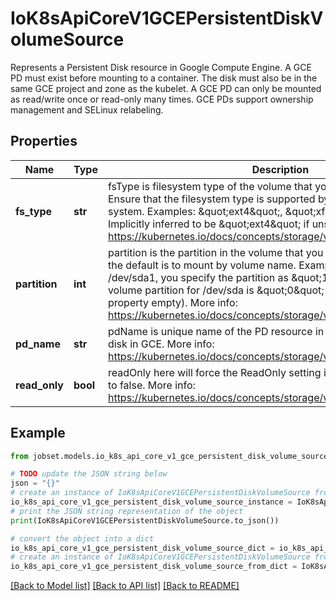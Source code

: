 # IoK8sApiCoreV1GCEPersistentDiskVolumeSource

Represents a Persistent Disk resource in Google Compute Engine.  A GCE PD must exist before mounting to a container. The disk must also be in the same GCE project and zone as the kubelet. A GCE PD can only be mounted as read/write once or read-only many times. GCE PDs support ownership management and SELinux relabeling.

## Properties

Name | Type | Description | Notes
------------ | ------------- | ------------- | -------------
**fs_type** | **str** | fsType is filesystem type of the volume that you want to mount. Tip: Ensure that the filesystem type is supported by the host operating system. Examples: \&quot;ext4\&quot;, \&quot;xfs\&quot;, \&quot;ntfs\&quot;. Implicitly inferred to be \&quot;ext4\&quot; if unspecified. More info: https://kubernetes.io/docs/concepts/storage/volumes#gcepersistentdisk | [optional] 
**partition** | **int** | partition is the partition in the volume that you want to mount. If omitted, the default is to mount by volume name. Examples: For volume /dev/sda1, you specify the partition as \&quot;1\&quot;. Similarly, the volume partition for /dev/sda is \&quot;0\&quot; (or you can leave the property empty). More info: https://kubernetes.io/docs/concepts/storage/volumes#gcepersistentdisk | [optional] 
**pd_name** | **str** | pdName is unique name of the PD resource in GCE. Used to identify the disk in GCE. More info: https://kubernetes.io/docs/concepts/storage/volumes#gcepersistentdisk | 
**read_only** | **bool** | readOnly here will force the ReadOnly setting in VolumeMounts. Defaults to false. More info: https://kubernetes.io/docs/concepts/storage/volumes#gcepersistentdisk | [optional] 

## Example

```python
from jobset.models.io_k8s_api_core_v1_gce_persistent_disk_volume_source import IoK8sApiCoreV1GCEPersistentDiskVolumeSource

# TODO update the JSON string below
json = "{}"
# create an instance of IoK8sApiCoreV1GCEPersistentDiskVolumeSource from a JSON string
io_k8s_api_core_v1_gce_persistent_disk_volume_source_instance = IoK8sApiCoreV1GCEPersistentDiskVolumeSource.from_json(json)
# print the JSON string representation of the object
print(IoK8sApiCoreV1GCEPersistentDiskVolumeSource.to_json())

# convert the object into a dict
io_k8s_api_core_v1_gce_persistent_disk_volume_source_dict = io_k8s_api_core_v1_gce_persistent_disk_volume_source_instance.to_dict()
# create an instance of IoK8sApiCoreV1GCEPersistentDiskVolumeSource from a dict
io_k8s_api_core_v1_gce_persistent_disk_volume_source_from_dict = IoK8sApiCoreV1GCEPersistentDiskVolumeSource.from_dict(io_k8s_api_core_v1_gce_persistent_disk_volume_source_dict)
```
[[Back to Model list]](../README.md#documentation-for-models) [[Back to API list]](../README.md#documentation-for-api-endpoints) [[Back to README]](../README.md)


